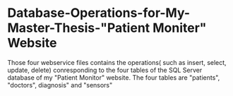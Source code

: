 Database-Operations-for-My-Master-Thesis-"Patient Moniter" Website
================================================

Those four webservice files contains the operations( such as insert, select, update, delete) conresponding to the four tables of the SQL Server database of my "Patient Monitor" website. The four tables are "patients", "doctors", diagnosis" and "sensors"
